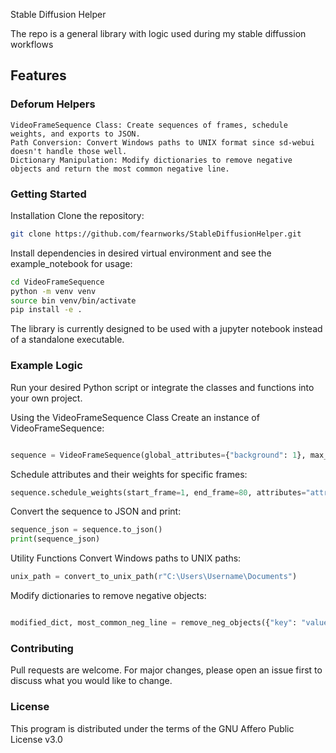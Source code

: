 Stable Diffusion Helper 

The repo is a general library with logic used during my stable diffussion workflows


## Features

### Deforum Helpers 

```
VideoFrameSequence Class: Create sequences of frames, schedule weights, and exports to JSON.
Path Conversion: Convert Windows paths to UNIX format since sd-webui doesn't handle those well.
Dictionary Manipulation: Modify dictionaries to remove negative objects and return the most common negative line.
```
### Getting Started

Installation
Clone the repository:
```bash
git clone https://github.com/fearnworks/StableDiffusionHelper.git
```

Install dependencies in desired virtual environment and see the example_notebook for usage:
```bash
cd VideoFrameSequence
python -m venv venv
source bin venv/bin/activate
pip install -e . 
```

The library is currently designed to be used with a jupyter notebook instead of a standalone executable. 


### Example Logic 
Run your desired Python script or integrate the classes and functions into your own project.

Using the VideoFrameSequence Class
Create an instance of VideoFrameSequence:
```python

sequence = VideoFrameSequence(global_attributes={"background": 1}, max_frames=150)
```
Schedule attributes and their weights for specific frames:
```python
sequence.schedule_weights(start_frame=1, end_frame=80, attributes="attribute_name", start_weights=0.01, end_weights=0.99)
```

Convert the sequence to JSON and print:
```python
sequence_json = sequence.to_json()
print(sequence_json)
```

Utility Functions
Convert Windows paths to UNIX paths:

```python
unix_path = convert_to_unix_path(r"C:\Users\Username\Documents")
```

Modify dictionaries to remove negative objects:
```python

modified_dict, most_common_neg_line = remove_neg_objects({"key": "value --neg item"})
```

### Contributing
Pull requests are welcome. For major changes, please open an issue first to discuss what you would like to change.

### License
This program is distributed under the terms of the GNU Affero Public License v3.0

